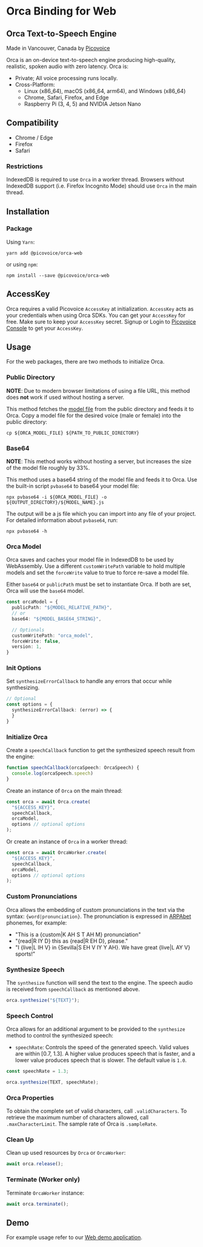 # Orca Binding for Web

## Orca Text-to-Speech Engine

Made in Vancouver, Canada by [Picovoice](https://picovoice.ai)

Orca is an on-device text-to-speech engine producing high-quality, realistic, spoken audio with zero latency. Orca is:

- Private; All voice processing runs locally.
- Cross-Platform:
    - Linux (x86_64), macOS (x86_64, arm64), and Windows (x86_64)
    - Chrome, Safari, Firefox, and Edge
    - Raspberry Pi (3, 4, 5) and NVIDIA Jetson Nano

## Compatibility

- Chrome / Edge
- Firefox
- Safari

### Restrictions

IndexedDB is required to use `Orca` in a worker thread. Browsers without IndexedDB support
(i.e. Firefox Incognito Mode) should use `Orca` in the main thread.

## Installation

### Package

Using `Yarn`:

```console
yarn add @picovoice/orca-web
```

or using `npm`:

```console
npm install --save @picovoice/orca-web
```

## AccessKey

Orca requires a valid Picovoice `AccessKey` at initialization. `AccessKey` acts as your credentials when using Orca
SDKs.
You can get your `AccessKey` for free. Make sure to keep your `AccessKey` secret.
Signup or Login to [Picovoice Console](https://console.picovoice.ai/) to get your `AccessKey`.

## Usage

For the web packages, there are two methods to initialize Orca.

### Public Directory

**NOTE**: Due to modern browser limitations of using a file URL, this method does __not__ work if used without hosting a
server.

This method fetches the [model file](https://github.com/Picovoice/orca/tree/main/lib/common) from the public directory
and feeds it to Orca. Copy a model file for the desired voice (male or female) into the public
directory:

```console
cp ${ORCA_MODEL_FILE} ${PATH_TO_PUBLIC_DIRECTORY}
```

### Base64

**NOTE**: This method works without hosting a server, but increases the size of the model file roughly by 33%.

This method uses a base64 string of the model file and feeds it to Orca. Use the built-in script `pvbase64` to
base64 your model file:

```console
npx pvbase64 -i ${ORCA_MODEL_FILE} -o ${OUTPUT_DIRECTORY}/${MODEL_NAME}.js
```

The output will be a js file which you can import into any file of your project. For detailed information
about `pvbase64`,
run:

```console
npx pvbase64 -h
```

### Orca Model

Orca saves and caches your model file in IndexedDB to be used by WebAssembly. Use a different `customWritePath` variable
to hold multiple models and set the `forceWrite` value to true to force re-save a model file.

Either `base64` or `publicPath` must be set to instantiate Orca. If both are set, Orca will use the `base64` model.

```typescript
const orcaModel = {
  publicPath: "${MODEL_RELATIVE_PATH}",
  // or
  base64: "${MODEL_BASE64_STRING}",

  // Optionals
  customWritePath: "orca_model",
  forceWrite: false,
  version: 1,
}
```

### Init Options

Set `synthesizeErrorCallback` to handle any errors that occur while synthesizing.

```typescript
// Optional
const options = {
  synthesizeErrorCallback: (error) => {
  }
}
```

### Initialize Orca

Create a `speechCallback` function to get the synthesized speech result
from the engine:

```typescript
function speechCallback(orcaSpeech: OrcaSpeech) {
  console.log(orcaSpeech.speech)
}
```

Create an instance of `Orca` on the main thread:

```typescript
const orca = await Orca.create(
  "${ACCESS_KEY}",
  speechCallback,
  orcaModel,
  options // optional options
);
```

Or create an instance of `Orca` in a worker thread:

```typescript
const orca = await OrcaWorker.create(
  "${ACCESS_KEY}",
  speechCallback,
  orcaModel,
  options // optional options
);
```

### Custom Pronunciations

Orca allows the embedding of custom pronunciations in the text via the syntax: `{word|pronunciation}`. The pronunciation
is expressed in [ARPAbet](https://en.wikipedia.org/wiki/ARPABET) phonemes, for example:

- "This is a {custom|K AH S T AH M} pronunciation"
- "{read|R IY D} this as {read|R EH D}, please."
- "I {live|L IH V} in {Sevilla|S EH V IY Y AH}. We have great {live|L AY V} sports!"

### Synthesize Speech

The `synthesize` function will send the text to the engine.
The speech audio is received from `speechCallback` as mentioned above.

```typescript
orca.synthesize("${TEXT}");
```

### Speech Control

Orca allows for an additional argument to be provided to the `synthesize` method to control the synthesized speech:

- `speechRate`: Controls the speed of the generated speech. Valid values are within [0.7, 1.3]. A higher value
  produces speech that is faster, and a lower value produces speech that is slower. The default value is `1.0`.

```typescript
const speechRate = 1.3;

orca.synthesize(TEXT, speechRate);
```

### Orca Properties

To obtain the complete set of valid characters, call `.validCharacters`. To retrieve the maximum number of
characters allowed, call `.maxCharacterLimit`. The sample rate of Orca is `.sampleRate`.

### Clean Up

Clean up used resources by `Orca` or `OrcaWorker`:

```typescript
await orca.release();
```

### Terminate (Worker only)

Terminate `OrcaWorker` instance:

```typescript
await orca.terminate();
```

## Demo

For example usage refer to our [Web demo application](../../demo/web).
